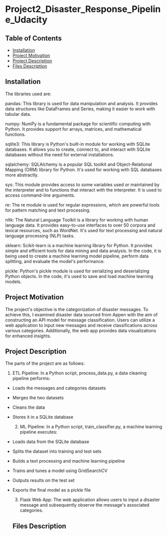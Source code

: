 # Project2_Disaster_Response_Pipeline_Udacity

## Table of Contents

- [Installation](#installation)
- [Project Motivation](#project-motivation)
- [Project Description](#project-description)
- [Files Description](#files-description)

## Installation

The libraries used are: 

  pandas: This library is used for data manipulation and analysis. It provides data structures like DataFrames and Series, making it easier to work with tabular data.
  
  numpy: NumPy is a fundamental package for scientific computing with Python. It provides support for arrays, matrices, and mathematical functions.
  
  sqlite3: This library is Python's built-in module for working with SQLite databases. It allows you to create, connect to, and interact with SQLite databases without the need for external installations.
  
  sqlalchemy: SQLAlchemy is a popular SQL toolkit and Object-Relational Mapping (ORM) library for Python. It's used for working with SQL databases more abstractly.
  
  sys: This module provides access to some variables used or maintained by the interpreter and to functions that interact with the interpreter. It is used to access command-line arguments.
  
  re: The re module is used for regular expressions, which are powerful tools for pattern matching and text processing.
  
  nltk: The Natural Language Toolkit is a library for working with human language data. It provides easy-to-use interfaces to over 50 corpora and lexical resources, such as WordNet. It's used for text processing and natural language processing (NLP) tasks.
  
  sklearn: Scikit-learn is a machine learning library for Python. It provides simple and efficient tools for data mining and data analysis. In the code, it is being used to create a machine learning model pipeline, perform data splitting, and evaluate the model's performance.
  
  pickle: Python's pickle module is used for serializing and deserializing Python objects. In the code, it's used to save and load machine learning models.



## Project Motivation

The project's objective is the categorization of disaster messages. To achieve this, I examined disaster data sourced from Appen with the aim of constructing an API model for message classification. Users can utilize a web application to input new messages and receive classifications across various categories. Additionally, the web app provides data visualizations for enhanced insights.

## Project Description

The parts of the project are as follows:

1. ETL Pipeline: In a Python script, process_data.py, a data cleaning pipeline performs:

- Loads the messages and categories datasets
- Merges the two datasets
- Cleans the data
- Stores it in a SQLite database

  2. ML Pipeline: In a Python script, train_classifier.py, a machine learning pipeline executes:

- Loads data from the SQLite database
- Splits the dataset into training and test sets
- Builds a text processing and machine learning pipeline
- Trains and tunes a model using GridSearchCV
- Outputs results on the test set
- Exports the final model as a pickle file

  3. Flask Web App: The web application allows users to input a disaster message and subsequently observe the message's associated categories.
 
  ## Files Description

